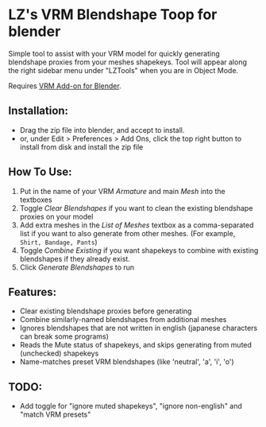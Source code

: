 # LZ's VRM Blendshape Toop for blender

Simple tool to assist with your VRM model for quickly generating blendshape proxies from your meshes shapekeys.
Tool will appear along the right sidebar menu under "LZTools" when you are in Object Mode.

Requires [VRM Add-on for Blender](https://vrm-addon-for-blender.info/en-us/).

## Installation:
- Drag the zip file into blender, and accept to install.
- or, under Edit > Preferences > Add Ons, click the top right button to install from disk and install the zip file

## How To Use:
1. Put in the name of your VRM *Armature* and main *Mesh* into the textboxes
2. Toggle *Clear Blendshapes* if you want to clean the existing blendshape proxies on your model
3. Add extra meshes in the *List of Meshes* textbox as a comma-separated list if you want to also generate from other meshes. (For example, `Shirt, Bandage, Pants`)
4. Toggle *Combine Existing* if you want shapekeys to combine with existing blendshapes if they already exist.
5. Click *Generate Blendshapes* to run

## Features:
- Clear existing blendshape proxies before generating
- Combine similarly-named blendshapes from additional meshes
- Ignores blendshapes that are not written in english (japanese characters can break some programs)
- Reads the Mute status of shapekeys, and skips generating from muted (unchecked) shapekeys
- Name-matches preset VRM blendshapes (like 'neutral', 'a', 'i', 'o')

## TODO:
- Add toggle for "ignore muted shapekeys", "ignore non-english" and "match VRM presets"
